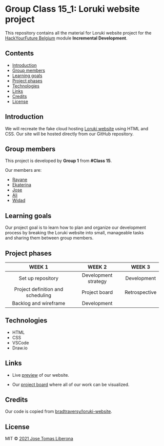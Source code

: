 # Group Class 15_1: Loruki website project

This repository contains all the material for Loruki website project for the [HackYourFuture Belgium](https://hackyourfuture.be/) module **Incremental Development**.

## Contents

  - [Introduction](#introduction)
  - [Group members](#group-members)
  - [Learning goals](#learning-goals)
  - [Project phases](#project-phases)
  - [Technologies](#technologies)
  - [Links](#links)
  - [Credits](#credits)
  - [License](#license)

## Introduction

We will recreate the fake cloud hosting [Loruki website](https://github.com/bradtraversy/loruki-website) using HTML and CSS.
Our site will be hosted directly from our GitHub repository.

## Group members

This project is developed by **Group 1** from **#Class 15**.

Our members are:

-  [Rayane](https://github.com/rayanejsilva)
-  [Ekaterina](https://github.com/katsmamina)
-  [Jose](https://github.com/JTLiberona)
-  [Ali](https://github.com/AliAbouteir)
-  [Widad](https://github.com/wadiawadia)

## Learning goals

Our project goal is to learn how to plan and organize our development process by breaking the Loruki website into small, manageable tasks and sharing them between group members.

## Project phases

|            **WEEK 1**             |      **WEEK 2**      |  **WEEK 3**   |
| :-------------------------------: | :------------------: | :-----------: |
|         Set up repository         | Development strategy |  Development  |
| Project definition and scheduling |    Project board     | Retrospective |
|       Backlog and wireframe       |     Development      |               |

## Technologies

-  HTML
-  CSS
-  VSCode
-  Draw.io

## Links

-  Live [preview](https://jtliberona.github.io/loruki-website/) of our website.

-  Our [project board](https://github.com/JTLiberona/loruki-website/projects/1) where all of our work can be visualized.


## Credits

Our code is copied from [bradtraversy/loruki-website](https://github.com/bradtraversy/loruki-website).


## License

MIT © [2021 Jose Tomas Liberona](https://github.com/JTLiberona/loruki-website/blob/main/LICENSE)
